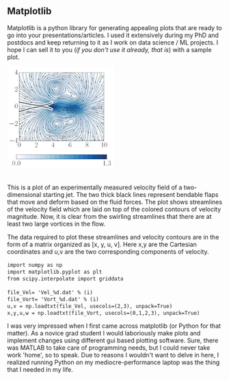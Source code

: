 ## Matplotlib 

Matplotlib is a python library for generating appealing plots that are ready to go into your presentations/articles. I used it extensively during my PhD and postdocs and keep returning to it as I work on data science / ML projects. I hope I can sell it to you (*if you don't use it already, that is*) with a sample plot.

<img src="python_matplotlib/sample_streams.png?raw=true" width="250" title = "Streamlines showing the formation of multiple vortices in the presence of flexible flaps">
<br><br>

This is a plot of an experimentally measured velocity field of a two-dimensional starting jet. The two thick black lines represent bendable flaps that move and deform based on the fluid forces. The plot shows streamlines of the velocity field which are laid on top of the colored contours of velocity magnitude. Now, it is clear from the swirling streamlines that there are at least two large vortices in the flow. 

The data required to plot these streamlines and velocity contours are in the form of a matrix organized as [x, y, u, v]. Here x,y are the Cartesian coordinates and u,v are the two corresponding components of velocity. 

```
import numpy as np
import matplotlib.pyplot as plt
from scipy.interpolate import griddata

file_Vel= 'Vel_%d.dat' % (i)
file_Vort= 'Vort_%d.dat' % (i)
u,v = np.loadtxt(file_Vel, usecols=(2,3), unpack=True)
x,y,u,w = np.loadtxt(file_Vort, usecols=(0,1,2,3), unpack=True)

```



I was very impressed when I first came across matplotlib (or Python for that matter). As a novice grad student I would laboriously make plots and implement changes using different gui based plotting software. Sure, there was MATLAB to take care of programming needs, but I could never take work 'home', so to speak. Due to reasons I wouldn't want to delve in here, I realized running Python on my mediocre-performance laptop was the thing that I needed in my life. 

